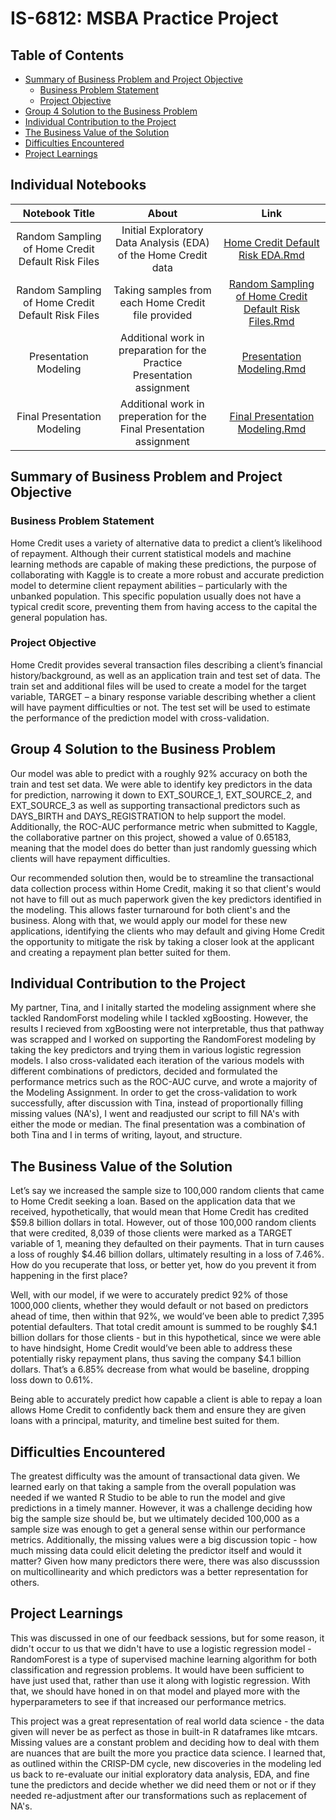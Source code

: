 # IS-6812: MSBA Practice Project

## Table of Contents
- [Summary of Business Problem and Project Objective](#summary-of-business-problem-and-project-objective)
 	+ [Business Problem Statement](#business-problem-statement)
	+ [Project Objective](#project-objective)
- [Group 4 Solution to the Business Problem](#group-4-solution-to-the-business-problem)
- [Individual Contribution to the Project](#individual-contribution-to-the-project)
- [The Business Value of the Solution](#the-business-value-of-the-solution)
- [Difficulties Encountered](#difficulties-encountered)
- [Project Learnings](#project-learnings)

## Individual Notebooks
| Notebook Title  | About | Link |
| :---: | :---: | :---: |
| Random Sampling of Home Credit Default Risk Files | Initial Exploratory Data Analysis (EDA) of the Home Credit data| [Home Credit Default Risk EDA.Rmd](https://github.com/thaitlia/IS-6812/blob/b99bb5fd72137b7be76c951ba2d335152e1b6280/Final%20Presentation%20Modeling.Rmd) |
| Random Sampling of Home Credit Default Risk Files| Taking samples from each Home Credit file provided | [Random Sampling of Home Credit Default Risk Files.Rmd ](https://github.com/thaitlia/IS-6812/blob/8477ecd24e4e3fed6b69e308e4601ff2ce8c247f/Random%20Sampling%20of%20Home%20Credit%20Default%20Risk%20Files.Rmd)|
| Presentation Modeling | Additional work in preparation for the Practice Presentation assignment | [Presentation Modeling.Rmd](https://github.com/thaitlia/IS-6812/blob/c0e0618d4f2e1abeb56602105b62ce9daed017ed/Presentation%20Modeling.Rmd)|
| Final Presentation Modeling | Additional work in preperation for the Final Presentation assignment | [Final Presentation Modeling.Rmd](https://github.com/thaitlia/IS-6812/blob/40080492facb6cd998e1a22c5701d240b1a9965b/Final%20Presentation%20Modeling.Rmd) |

## Summary of Business Problem and Project Objective
### Business Problem Statement
Home Credit uses a variety of alternative data to predict a client’s likelihood of repayment. Although their current statistical models and machine learning methods are capable of making these predictions, the purpose of collaborating with Kaggle is to create a more robust and accurate prediction model to determine client repayment abilities – particularly with the unbanked population. This specific population usually does not have a typical credit score, preventing them from having access to the capital the general population has.

### Project Objective
Home Credit provides several transaction files describing a client’s financial history/background, as well as an application train and test set of data. The train set and additional files will be used to create a model for the target variable, TARGET – a binary response variable describing whether a client will have payment difficulties or not. The test set will be used to estimate the performance of the prediction model with cross-validation. 

## Group 4 Solution to the Business Problem
Our model was able to predict with a roughly 92% accuracy on both the train and test set data. We were able to identify key predictors in the data for prediction, narrowing it down to EXT_SOURCE_1, EXT_SOURCE_2, and EXT_SOURCE_3 as well as supporting transactional predictors such as DAYS_BIRTH and DAYS_REGISTRATION to help support the model. Additionally, the ROC-AUC performance metric when submitted to Kaggle, the collaborative partner on this project, showed a value of 0.65183, meaning that the model does do better than just randomly guessing which clients will have repayment difficulties.

Our recommended solution then, would be to streamline the transactional data collection process within Home Credit, making it so that client's would not have to fill out as much paperwork given the key predictors identified in the modeling. This allows faster turnaround for both client's and the business. Along with that, we would apply our model for these new applications, identifying the clients who may default and giving Home Credit the opportunity to mitigate the risk by taking a closer look at the applicant and creating a repayment plan better suited for them. 

## Individual Contribution to the Project
My partner, Tina, and I initally started the modeling assignment where she tackled RandomForst modeling while I tackled xgBoosting. However, the results I recieved from xgBoosting were not interpretable, thus that pathway was scrapped and I worked on supporting the RandomForest modeling by taking the key predictors and trying them in various logistic regression models. I also cross-validated each iteration of the various models with different combinations of predictors, decided and formulated the performance metrics such as the ROC-AUC curve, and wrote a majority of the Modeling Assignment. In order to get the cross-validation to work successfully, after discussion with Tina, instead of proportionally filling missing values (NA's), I went and readjusted our script to fill NA's with either the mode or median. The final presentation was a combination of both Tina and I in terms of writing, layout, and structure. 

## The Business Value of the Solution
Let’s say we increased the sample size to 100,000 random clients that came to Home Credit seeking a loan. Based on the application data that we received, hypothetically, that would mean that Home Credit has credited $59.8 billion dollars in total. However, out of those 100,000 random clients that were credited, 8,039 of those clients were marked as a TARGET variable of 1, meaning they defaulted on their payments. That in turn causes a loss of roughly $4.46 billion dollars, ultimately resulting in a loss of 7.46%. How do you recuperate that loss, or better yet, how do you prevent it from happening in the first place?

Well, with our model, if we were to accurately predict 92% of those 1000,000 clients, whether they would default or not based on predictors ahead of time, then within that 92%, we would’ve been able to predict 7,395 potential defaulters. That total credit amount is summed to be roughly $4.1 billion dollars for those clients - but in this hypothetical, since we were able to have hindsight, Home Credit would’ve been able to address these potentially risky repayment plans, thus saving the company $4.1 billion dollars. That’s a 6.85% decrease from what would be baseline, dropping loss down to 0.61%.

Being able to accurately predict how capable a client is able to repay a loan allows Home Credit to confidently back them and ensure they are given loans with a principal, maturity, and timeline best suited for them. 

## Difficulties Encountered
The greatest difficulty was the amount of transactional data given. We learned early on that taking a sample from the overall population was needed if we wanted R Studio to be able to run the model and give predictions in a timely manner. However, it was a challenge deciding how big the sample size should be, but we ultimately decided 100,000 as a sample size was enough to get a general sense within our performance metrics. Additionally, the missing values were a big discussion topic - how much missing data could elicit deleting the predictor itself and would it matter? Given how many predictors there were, there was also discusssion on multicollinearity and which predictors was a better representation for others. 

## Project Learnings
This was discussed in one of our feedback sessions, but for some reason, it didn't occur to us that we didn't have to use a logistic regression model - RandomForest is a type of supervised machine learning algorithm for both classification and regression problems. It would have been sufficient to have just used that, rather than use it along with logistic regression. With that, we should have honed in on that model and played more with the hyperparameters to see if that increased our performance metrics. 

This project was a great representation of real world data science - the data given will never be as perfect as those in built-in R dataframes like mtcars. Missing values are a constant problem and deciding how to deal with them are nuances that are built the more you practice data science. I learned that, as outlined within the CRISP-DM cycle, new discoveries in the modeling led us back to re-evaluate our initial exploratory data analysis, EDA, and fine tune the predictors and decide whether we did need them or not or if they needed re-adjustment after our transformations such as replacement of NA's. 
